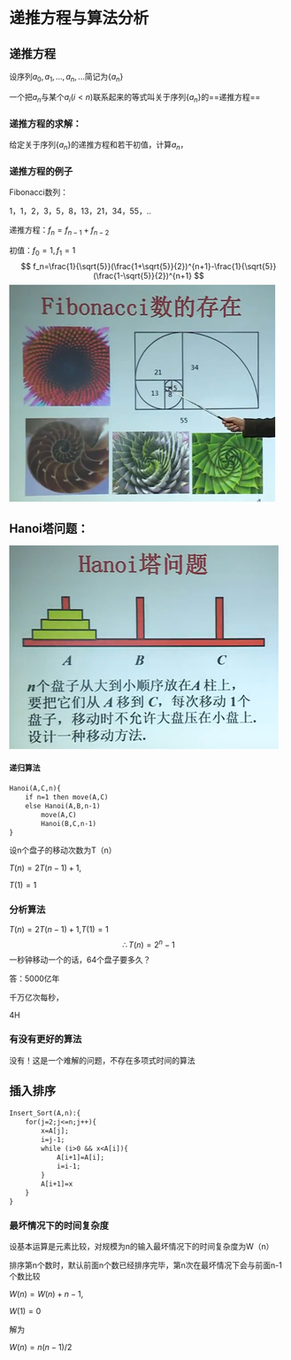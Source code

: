 # 递推方程与算法分析

## 递推方程

设序列$a_0,a_1,...,a_n,...$简记为{$a_n$}

一个把$a_n$与某个$a_i(i<n)$联系起来的等式叫关于序列{$a_n$}的==递推方程==

### 递推方程的求解：

给定关于序列{$a_n$}的递推方程和若干初值，计算$a_n$，

### 递推方程的例子

Fibonacci数列：

1，1，2，3，5，8，13，21，34，55，..

递推方程：$f_n=f_{n-1}+f_{n-2}$

初值：$f_0=1,f_1=1$
$$
f_n=\frac{1}{\sqrt{5}}(\frac{1+\sqrt{5}}{2})^{n+1}-\frac{1}{\sqrt{5}}(\frac{1-\sqrt{5}}{2})^{n+1}
$$
![31507](../../assets/3.递推方程和算法分析/31507.png)



## Hanoi塔问题：

![31508](../../assets/3.递推方程和算法分析/31508.png)

#### 递归算法

```
Hanoi(A,C,n){
	if n=1 then move(A,C)
	else Hanoi(A,B,n-1)
		move(A,C)
		Hanoi(B,C,n-1)
}
```

设n个盘子的移动次数为T（n）

$T(n)=2T(n-1)+1$,

$T(1)=1$

### 分析算法

$T(n)=2T(n-1)+1$,$T(1)=1$
$$
\therefore T(n)=2^n-1
$$
一秒钟移动一个的话，64个盘子要多久？

答：5000亿年

千万亿次每秒，

4H



### 有没有更好的算法

没有！这是一个难解的问题，不存在多项式时间的算法

## 插入排序

```
Insert_Sort(A,n):{
	for(j=2;j<=n;j++){
		x=A[j];
		i=j-1;
		while (i>0 && x<A[i]){
			A[i+1]=A[i];
			i=i-1;
    	}
    	A[i+1]=x
	}
}
```

### 最坏情况下的时间复杂度

设基本运算是元素比较，对规模为n的输入最坏情况下的时间复杂度为W（n）

排序第n个数时，默认前面n个数已经排序完毕，第n次在最坏情况下会与前面n-1个数比较

$W(n)=W(n)+n-1$,

$W(1)=0$

解为

$W(n)=n(n-1)/2$

